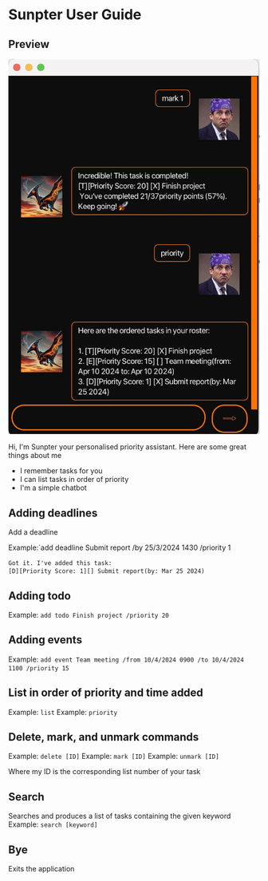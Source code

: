 # Sunpter User Guide

## Preview 

![Preview](https://github.com/sunpterodactyl/ip/blob/master/docs/Ui.png.jpg)

Hi, I'm Sunpter your personalised priority assistant. Here are some great things about me 
- I remember tasks for you
- I can list tasks in order of priority
- I'm a simple chatbot  

## Adding deadlines

Add a deadline 

Example:`add deadline Submit report /by 25/3/2024 1430 /priority 1

```
Got it. I've added this task:
[D][Priority Score: 1][] Submit report(by: Mar 25 2024)
```

## Adding todo

Example: `add todo Finish project /priority 20`

## Adding events 

Example: `add event Team meeting /from 10/4/2024 0900 /to 10/4/2024 1100 /priority 15`

## List in order of priority and time added 
Example: `list`
Example: `priority`

## Delete, mark, and unmark commands 
Example: `delete [ID]`
Example: `mark [ID]`
Example: `unmark [ID]`

Where my ID is the corresponding list number of your task 
## Search 
Searches and produces a list of tasks containing the given keyword
Example: `search [keyword]`

## Bye
Exits the application
